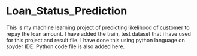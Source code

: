 # Loan_Status_Prediction
This is my machine learning project of predicting likelihood of customer to repay the loan amount.
I have added the train, test dataset that i have used for this project and result file.
I have done this using python language on spyder IDE.
Python code file is also added here.
